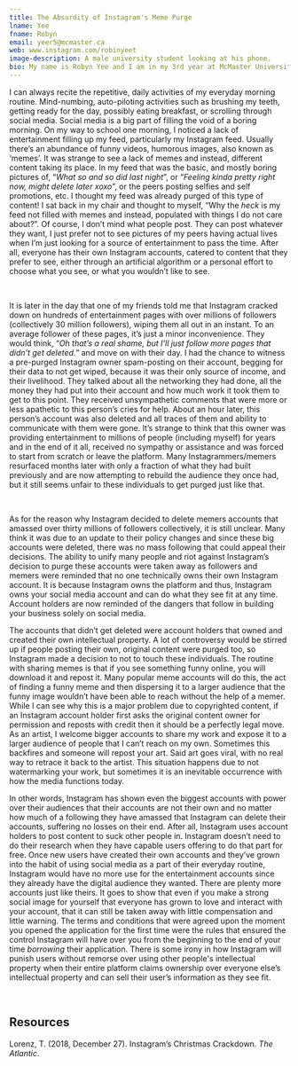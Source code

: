```yaml
---
title: The Absurdity of Instagram's Meme Purge
lname: Yee
fname: Robyn
email: yeer5@mcmaster.ca
web: www.instagram.com/robinyeet
image-description: A male university student looking at his phone.
bio: My name is Robyn Yee and I am in my 3rd year at McMaster University. I am currently in an honours program for Multimedia and Communications.
---
```


I can always recite the repetitive, daily activities of my everyday morning
routine. Mind-numbing, auto-piloting activities such as brushing my teeth,
getting ready for the day, possibly eating breakfast, or scrolling through
social media. Social media is a big part of filling the void of a boring
morning. On my way to school one morning, I noticed a lack of entertainment
filling up my feed, particularly my Instagram feed. Usually there’s an abundance
of funny videos, humorous images, also known as ‘memes’. It was strange to see a
lack of memes and instead, different content taking its place. In my feed that
was the basic, and mostly boring pictures of, “*What so and so did last night*”,
or “*Feeling kinda pretty right now, might delete later xoxo*”, or the peers
posting selfies and self promotions, etc. I thought my feed was already purged
of this type of content! I sat back in my chair and thought to myself, “Why the
*heck* is my feed not filled with memes and instead, populated with things I do
not care about?”. Of course, I don’t mind what people post. They can post
whatever they want, I just prefer not to see pictures of my peers having actual
lives when I’m just looking for a source of entertainment to pass the time.
After all, everyone has their own Instagram accounts, catered to content that
they prefer to see, either through an artificial algorithm or a personal effort
to choose what you see, or what you wouldn’t like to see.

 

It is later in the day that one of my friends told me that Instagram cracked
down on hundreds of entertainment pages with over millions of followers
(collectively 30 million followers), wiping them all out in an instant. To an
average follower of these pages, it’s just a minor inconvenience. They would
think, “*Oh that’s a real shame, but I’ll just follow more pages that didn’t get
deleted.*” and move on with their day. I had the chance to witness a pre-purged
Instagram owner spam-posting on their account, begging for their data to not get
wiped, because it was their only source of income, and their livelihood. They
talked about all the networking they had done, all the money they had put into
their account and how much work it took them to get to this point. They received
unsympathetic comments that were more or less apathetic to this person’s cries
for help. About an hour later, this person’s account was also deleted and all
traces of them and ability to communicate with them were gone. It’s strange to
think that this owner was providing entertainment to millions of people
(including myself) for years and in the end of it all, received no sympathy or
assistance and was forced to start from scratch or leave the platform. Many
Instagrammers/memers resurfaced months later with only a fraction of what they
had built previously and are now attempting to rebuild the audience they once
had, but it still seems unfair to these individuals to get purged just like
that.

 

As for the reason why Instagram decided to delete memers accounts that amassed
over thirty millions of followers collectively, it is still unclear. Many think
it was due to an update to their policy changes and since these big accounts
were deleted, there was no mass following that could appeal their decisions. The
ability to unify many people and riot against Instagram’s decision to purge
these accounts were taken away as followers and memers were reminded that no one
technically owns their own Instagram account. It is because Instagram owns the
platform and thus, Instagram owns your social media account and can do what they
see fit at any time. Account holders are now reminded of the dangers that follow
in building your business solely on social media.  


The accounts that didn’t get deleted were account holders that owned and created
their own intellectual property. A lot of controversy would be stirred up if
people posting their own, original content were purged too, so Instagram made a
decision to not to touch these individuals. The routine with sharing memes is
that if you see something funny online, you will download it and repost it. Many
popular meme accounts will do this, the act of finding a funny meme and then
dispersing it to a larger audience that the funny image wouldn’t have been able
to reach without the help of a memer. While I can see why this is a major
problem due to copyrighted content, if an Instagram account holder first asks
the original content owner for permission and reposts with credit then it should
be a perfectly legal move. As an artist, I welcome bigger accounts to share my
work and expose it to a larger audience of people that I can’t reach on my own.
Sometimes this backfires and someone will repost your art. Said art goes viral,
with no real way to retrace it back to the artist. This situation happens due to
not watermarking your work, but sometimes it is an inevitable occurrence with
how the media functions today.  
  
In other words, Instagram has shown even the biggest accounts with power over
their audiences that their accounts are not their own and no matter how much of
a following they have amassed that Instagram can delete their accounts,
suffering no losses on their end. After all, Instagram uses account holders to
post content to suck other people in. Instagram doesn’t need to do their
research when they have capable users offering to do that part for free. Once
new users have created their own accounts and they’ve grown into the habit of
using social media as a part of their everyday routine, Instagram would have no
more use for the entertainment accounts since they already have the digital
audience they wanted. There are plenty more accounts just like theirs. It goes
to show that even if you make a strong social image for yourself that everyone
has grown to love and interact with your account, that it can still be taken
away with little compensation and little warning. The terms and conditions that
were agreed upon the moment you opened the application for the first time were
the rules that ensured the control Instagram will have over you from the
beginning to the end of your time *borrowing* their application. There is some
irony in how Instagram will punish users without remorse over using other
people's intellectual property when their entire platform claims ownership over
everyone else’s intellectual property and can sell their user’s information as
they see fit.

 

Resources
---------

Lorenz, T. (2018, December 27). Instagram’s Christmas Crackdown. *The Atlantic*.

 
